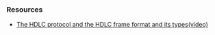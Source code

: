 ### Resources
- [The HDLC protocol and the HDLC frame format and its types(video)](https://youtu.be/N2tgsPUPEBE)
